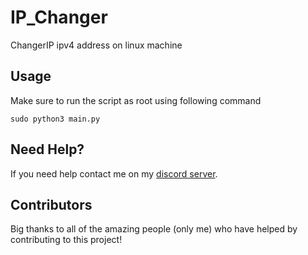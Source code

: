 # IP_Changer

ChangerIP ipv4 address on linux machine

## Usage

Make sure to run the script as root using following command

    sudo python3 main.py

## Need Help?

If you need help contact me on my [discord server](https://discord.gg/xgET5epJE6).

## Contributors

Big thanks to all of the amazing people (only me) who have helped by contributing to this project!
